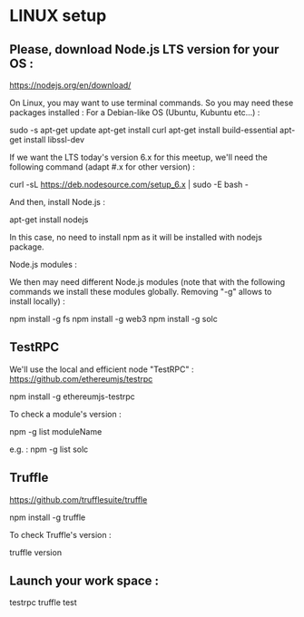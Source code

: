 # LINUX setup

## Please, download Node.js LTS version for your OS :

https://nodejs.org/en/download/

On Linux, you may want to use terminal commands. So you may need these packages installed :
For a Debian-like OS (Ubuntu, Kubuntu etc...) :

sudo -s
apt-get update
apt-get install curl
apt-get install build-essential
apt-get install libssl-dev

If we want the LTS today's version 6.x for this meetup, we'll need the following command (adapt #.x for other version) :

curl -sL https://deb.nodesource.com/setup_6.x | sudo -E bash -

And then, install Node.js :

apt-get install nodejs

In this case, no need to install npm as it will be installed with nodejs package.

Node.js modules :

We then may need different Node.js modules (note that with the following commands we install these modules globally. Removing "-g" allows to install locally) :

npm install -g fs
npm install -g web3
npm install -g solc

## TestRPC

We'll use the local and efficient node "TestRPC" :
https://github.com/ethereumjs/testrpc

npm install -g ethereumjs-testrpc

To check a module's version :

npm -g list moduleName

e.g. : npm -g list solc

## Truffle

https://github.com/trufflesuite/truffle

npm install -g truffle

To check Truffle's version :

truffle version

## Launch your work space :
testrpc
truffle test